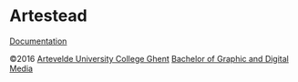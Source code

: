 Artestead
=========

[Documentation][artestead-doc]

©2016 [Artevelde University College Ghent][artevelde] [Bachelor of Graphic and Digital Media][gdm]

[artevelde]:                http://www.arteveldeuniversitycollege.be
[artestead-doc]:            http://www.gdm.gent/artestead/
[gdm]:                      http://www.gdm.gent